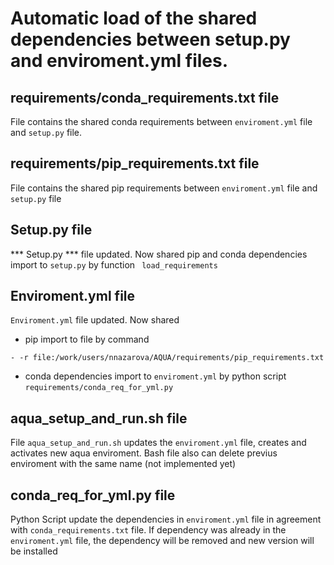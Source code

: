 # Automatic load of the shared dependencies between  setup.py  and  enviroment.yml  files. 

##   requirements/conda\_requirements.txt  file
File contains the shared conda requirements between ``` enviroment.yml ``` file and ``` setup.py ``` file.

##  requirements/pip\_requirements.txt  file 
File contains the shared  pip  requirements between ``` enviroment.yml ``` file and ``` setup.py ``` file

##  Setup.py  file
*** Setup.py *** file updated. Now shared  pip  and  conda  dependencies import to ``` setup.py ``` by function ```  load_requirements ```  


##  Enviroment.yml  file
``` Enviroment.yml ``` file updated. Now shared  
 - pip  import to file by command 
```
- -r file:/work/users/nnazarova/AQUA/requirements/pip_requirements.txt
```
 -  conda dependencies import to ``` enviroment.yml ``` by python script ``` requirements/conda_req_for_yml.py ```


##   aqua\_setup\_and\_run.sh  file

File ``` aqua_setup_and_run.sh ``` updates the ``` enviroment.yml ``` file, creates and activates new aqua enviroment. 
Bash file also can delete previus enviroment with the same name (not implemented yet)

##  conda\_req\_for\_yml.py  file
Python Script update the dependencies in ``` enviroment.yml ``` file in agreement with ``` conda_requirements.txt ``` file. 
If dependency was already in the ``` enviroment.yml ``` file, the dependency will be removed and new version will be installed  


